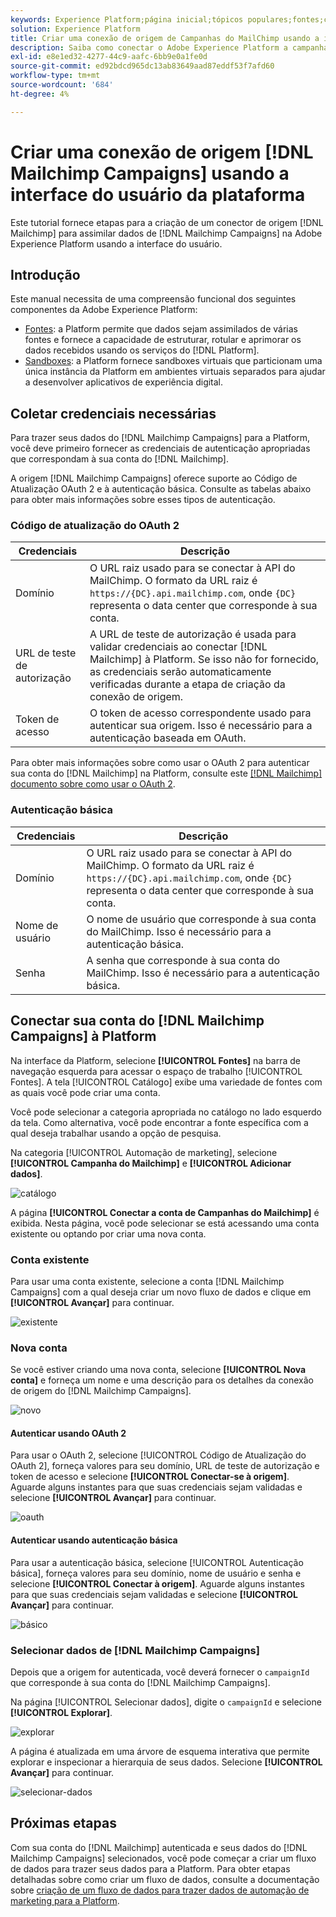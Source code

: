 ```yaml
---
keywords: Experience Platform;página inicial;tópicos populares;fontes;conectores;conectores de origem;fontes sdk;sdk;SDK
solution: Experience Platform
title: Criar uma conexão de origem de Campanhas do MailChimp usando a interface do usuário da plataforma
description: Saiba como conectar o Adobe Experience Platform a campanhas do MailChimp usando a interface do usuário da plataforma.
exl-id: e8e1ed32-4277-44c9-aafc-6bb9e0a1fe0d
source-git-commit: ed92bdcd965dc13ab83649aad87eddf53f7afd60
workflow-type: tm+mt
source-wordcount: '684'
ht-degree: 4%

---
```


# Criar uma conexão de origem [!DNL Mailchimp Campaigns] usando a interface do usuário da plataforma

Este tutorial fornece etapas para a criação de um conector de origem [!DNL Mailchimp] para assimilar dados de [!DNL Mailchimp Campaigns] na Adobe Experience Platform usando a interface do usuário.

## Introdução

Este manual necessita de uma compreensão funcional dos seguintes componentes da Adobe Experience Platform:

* [Fontes](../../../../home.md): a Platform permite que dados sejam assimilados de várias fontes e fornece a capacidade de estruturar, rotular e aprimorar os dados recebidos usando os serviços do [!DNL Platform].
* [Sandboxes](../../../../../sandboxes/home.md): a Platform fornece sandboxes virtuais que particionam uma única instância da Platform em ambientes virtuais separados para ajudar a desenvolver aplicativos de experiência digital.

## Coletar credenciais necessárias

Para trazer seus dados do [!DNL Mailchimp Campaigns] para a Platform, você deve primeiro fornecer as credenciais de autenticação apropriadas que correspondam à sua conta do [!DNL Mailchimp].

A origem [!DNL Mailchimp Campaigns] oferece suporte ao Código de Atualização OAuth 2 e à autenticação básica. Consulte as tabelas abaixo para obter mais informações sobre esses tipos de autenticação.

### Código de atualização do OAuth 2

| Credenciais | Descrição |
| --- | --- |
| Domínio | O URL raiz usado para se conectar à API do MailChimp. O formato da URL raiz é `https://{DC}.api.mailchimp.com`, onde `{DC}` representa o data center que corresponde à sua conta. |
| URL de teste de autorização | A URL de teste de autorização é usada para validar credenciais ao conectar [!DNL Mailchimp] à Platform. Se isso não for fornecido, as credenciais serão automaticamente verificadas durante a etapa de criação da conexão de origem. |
| Token de acesso | O token de acesso correspondente usado para autenticar sua origem. Isso é necessário para a autenticação baseada em OAuth. |

Para obter mais informações sobre como usar o OAuth 2 para autenticar sua conta do [!DNL Mailchimp] na Platform, consulte este [[!DNL Mailchimp] documento sobre como usar o OAuth 2](https://mailchimp.com/developer/marketing/guides/access-user-data-oauth-2/).

### Autenticação básica

| Credenciais | Descrição |
| --- | --- |
| Domínio | O URL raiz usado para se conectar à API do MailChimp. O formato da URL raiz é `https://{DC}.api.mailchimp.com`, onde `{DC}` representa o data center que corresponde à sua conta. |
| Nome de usuário | O nome de usuário que corresponde à sua conta do MailChimp. Isso é necessário para a autenticação básica. |
| Senha | A senha que corresponde à sua conta do MailChimp. Isso é necessário para a autenticação básica. |

## Conectar sua conta do [!DNL Mailchimp Campaigns] à Platform

Na interface da Platform, selecione **[!UICONTROL Fontes]** na barra de navegação esquerda para acessar o espaço de trabalho [!UICONTROL Fontes]. A tela [!UICONTROL Catálogo] exibe uma variedade de fontes com as quais você pode criar uma conta.

Você pode selecionar a categoria apropriada no catálogo no lado esquerdo da tela. Como alternativa, você pode encontrar a fonte específica com a qual deseja trabalhar usando a opção de pesquisa.

Na categoria [!UICONTROL Automação de marketing], selecione **[!UICONTROL Campanha do Mailchimp]** e **[!UICONTROL Adicionar dados]**.

![catálogo](../../../../images/tutorials/create/mailchimp-campaigns/catalog.png)

A página **[!UICONTROL Conectar a conta de Campanhas do Mailchimp]** é exibida. Nesta página, você pode selecionar se está acessando uma conta existente ou optando por criar uma nova conta.

### Conta existente

Para usar uma conta existente, selecione a conta [!DNL Mailchimp Campaigns] com a qual deseja criar um novo fluxo de dados e clique em **[!UICONTROL Avançar]** para continuar.

![existente](../../../../images/tutorials/create/mailchimp-campaigns/existing.png)

### Nova conta

Se você estiver criando uma nova conta, selecione **[!UICONTROL Nova conta]** e forneça um nome e uma descrição para os detalhes da conexão de origem do [!DNL Mailchimp Campaigns].

![novo](../../../../images/tutorials/create/mailchimp-campaigns/new.png)

#### Autenticar usando OAuth 2

Para usar o OAuth 2, selecione [!UICONTROL Código de Atualização do OAuth 2], forneça valores para seu domínio, URL de teste de autorização e token de acesso e selecione **[!UICONTROL Conectar-se à origem]**. Aguarde alguns instantes para que suas credenciais sejam validadas e selecione **[!UICONTROL Avançar]** para continuar.

![oauth](../../../../images/tutorials/create/mailchimp-campaigns/oauth.png)

#### Autenticar usando autenticação básica

Para usar a autenticação básica, selecione [!UICONTROL Autenticação básica], forneça valores para seu domínio, nome de usuário e senha e selecione **[!UICONTROL Conectar à origem]**. Aguarde alguns instantes para que suas credenciais sejam validadas e selecione **[!UICONTROL Avançar]** para continuar.

![básico](../../../../images/tutorials/create/mailchimp-campaigns/basic.png)

### Selecionar dados de [!DNL Mailchimp Campaigns]

Depois que a origem for autenticada, você deverá fornecer o `campaignId` que corresponde à sua conta do [!DNL Mailchimp Campaigns].

Na página [!UICONTROL Selecionar dados], digite o `campaignId` e selecione **[!UICONTROL Explorar]**.

![explorar](../../../../images/tutorials/create/mailchimp-campaigns/explore.png)

A página é atualizada em uma árvore de esquema interativa que permite explorar e inspecionar a hierarquia de seus dados. Selecione **[!UICONTROL Avançar]** para continuar.

![selecionar-dados](../../../../images/tutorials/create/mailchimp-campaigns/select-data.png)

## Próximas etapas

Com sua conta do [!DNL Mailchimp] autenticada e seus dados do [!DNL Mailchimp Campaigns] selecionados, você pode começar a criar um fluxo de dados para trazer seus dados para a Platform. Para obter etapas detalhadas sobre como criar um fluxo de dados, consulte a documentação sobre [criação de um fluxo de dados para trazer dados de automação de marketing para a Platform](../../dataflow/marketing-automation.md).
